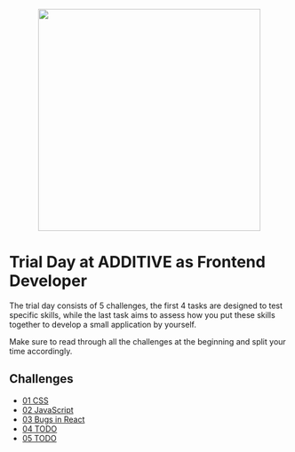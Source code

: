 <p align="center"><a href="https://additive.eu" target="_blank"><img src="https://raw.githubusercontent.com/additive-apps/trial-day/master/logo.png?token=ABMQC7TIZTTYTGSRNKESSNTATT3R2" width="400"></a></p>

# Trial Day at ADDITIVE as Frontend Developer

The trial day consists of 5 challenges, the first 4 tasks are designed to test specific skills, while the
last task aims to assess how you put these skills together to develop a small application by yourself.

Make sure to read through all the challenges at the beginning and split your time accordingly.

## Challenges

- [01 CSS](doc/css.md)
- [02 JavaScript](doc/js.md)
- [03 Bugs in React](doc/react.md)
- [04 TODO](doc/todo.md)
- [05 TODO](doc/todo.md)
